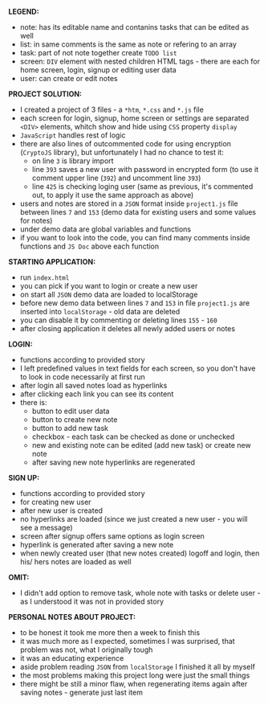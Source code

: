 
**LEGEND:**
* note: has its editable name and contanins tasks that can be edited as well
* list: in same comments is the same as note or refering to an array
* task: part of not note together create `TODO list`
* screen: `DIV` element with nested children HTML tags - there are each for home screen, login, signup or editing user data
* user: can create or edit notes


**PROJECT SOLUTION:**
- I created a project of 3 files - a `*htm`, `*.css` and `*.js` file
- each screen for login, signup, home screen or settings are separated `<DIV>` elements, whitch show and hide using `CSS` property `display`
- `JavaScript` handles rest of logic
- there are also lines of outcommented code for using encryption (`CryptoJS` library), but unfortunately I had no chance to test it:
  * on line `3` is library import
  * line `393` saves a new user with password in encrypted form (to use it comment upper line (`392`) and uncomment line `393`)
  * line `425` is checking loging user (same as previous, it's commented out, to apply it use the same approach as above)
- users and notes are stored in a `JSON` format inside `project1.js` file between lines `7` and `153`  (demo data for existing users and some values for notes)
- under demo data are global variables and functions
- if you want to look into the code, you can find many comments inside functions and `JS Doc` above each function


**STARTING APPLICATION:**
- run `index.html`
- you can pick if you want to login or create a new user
- on start all `JSON` demo data are loaded to localStorage
- before new demo data between lines `7` and `153` in file `project1.js` are inserted into `localStorage` - old data are deleted
- you can disable it by commenting or deleting lines `155` - `160`
- after closing application it deletes all newly added users or notes


**LOGIN:**
- functions according to provided story
- I left predefined values in text fields for each screen, so you don't have to look in code necessarily at first run
- after login all saved notes load as hyperlinks 
- after clicking each link you can see its content
- there is:
  * button to edit user data
  * button to create new note
  * button to add new task
  * checkbox - each task can be checked as done or unchecked
  * new and existing note can be edited (add new task) or create new note
  * after saving new note hyperlinks are regenerated

**SIGN UP:**
- functions according to provided story
- for creating new user
- after new user is created
- no hyperlinks are loaded (since we just created a new user - you will see a message)
- screen after signup offers same options as login screen
- hyperlink is generated after saving a new note
- when newly created user (that new notes created) logoff and login, then his/ hers notes are loaded as well


**OMIT:**
- I didn't add option to remove task, whole note with tasks or delete user - as I understood it was not in provided story


**PERSONAL NOTES ABOUT PROJECT:**
- to be honest it took me more then a week to finish this
- it was much more as I expected, sometimes I was surprised, that problem was not, what I originally tough
- it was an educating experience
- aside problem reading `JSON` from `localStorage` I finished it all by myself
- the most problems making this project long were just the small things
- there might be still a minor flaw, when regenerating items again after saving notes - generate just last item
